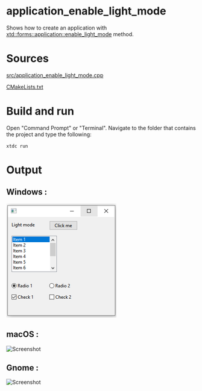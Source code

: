 # application_enable_light_mode

Shows how to create an application with  [xtd::forms::application::enable_light_mode](../../../../src/xtd_forms/include/xtd/forms/application.hpp) method.

# Sources

[src/application_enable_light_mode.cpp](src/application_enable_light_mode.cpp)

[CMakeLists.txt](CMakeLists.txt)

# Build and run

Open "Command Prompt" or "Terminal". Navigate to the folder that contains the project and type the following:

```shell
xtdc run
```

# Output

## Windows :

![Screenshot](../../../../docs/pictures/examples/application_enable_light_mode_w.png)

## macOS :

![Screenshot](../../../../docs/pictures/examples/application_enable_light_mode_m.png)

## Gnome :

![Screenshot](../../../../docs/pictures/examples/application_enable_light_mode_g.png)
